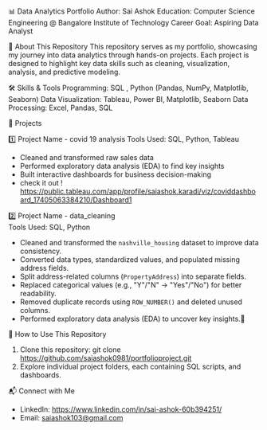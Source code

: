 📊 Data Analytics Portfolio
Author: Sai Ashok
Education: Computer Science Engineering @ Bangalore Institute of Technology
Career Goal: Aspiring Data Analyst

📌 About This Repository
This repository serves as my portfolio, showcasing my journey into data analytics through hands-on projects. Each project is designed to highlight key data skills such as cleaning, visualization, analysis, and predictive modeling.

🛠️ Skills & Tools
Programming:  SQL , Python (Pandas, NumPy, Matplotlib, Seaborn)
Data Visualization: Tableau, Power BI, Matplotlib, Seaborn
Data Processing: Excel, Pandas, SQL

📂 Projects

1️⃣ Project Name - covid 19 analysis
Tools Used: SQL, Python, Tableau

* Cleaned and transformed raw sales data
* Performed exploratory data analysis (EDA) to find key insights
* Built interactive dashboards for business decision-making
* check it out ! https://public.tableau.com/app/profile/saiashok.karadi/viz/coviddashboard_17405063384210/Dashboard1

2️⃣ Project Name - data_cleaning  
Tools Used: SQL, Python  

* Cleaned and transformed the `nashville_housing` dataset to improve data consistency.  
* Converted data types, standardized values, and populated missing address fields.
* Split address-related columns (`PropertyAddress`) into separate fields.
* Replaced categorical values (e.g., "Y"/"N" → "Yes"/"No") for better readability.
* Removed duplicate records using `ROW_NUMBER()` and deleted unused columns.
* Performed exploratory data analysis (EDA) to uncover key insights.🚀

🚀 How to Use This Repository

1) Clone this repository: git clone https://github.com/saiashok0981/portfolioproject.git
2) Explore individual project folders, each containing SQL scripts, and dashboards.


📬 Connect with Me
* LinkedIn: https://www.linkedin.com/in/sai-ashok-60b394251/
* Email: saiashok103@gmail.com
